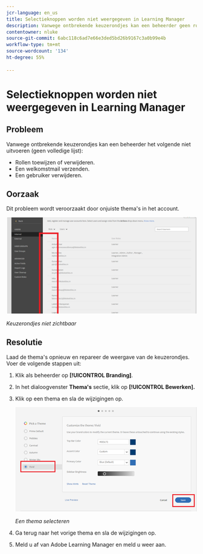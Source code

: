 ```yaml
---
jcr-language: en_us
title: Selectieknoppen worden niet weergegeven in Learning Manager
description: Vanwege ontbrekende keuzerondjes kan een beheerder geen rollen toewijzen of verwijderen, een welkomstmail verzenden of een gebruiker verwijderen.
contentowner: nluke
source-git-commit: 6abc118c6ad7e66e3ded5bd26b9167c3a0b99e4b
workflow-type: tm+mt
source-wordcount: '134'
ht-degree: 55%

---
```




# Selectieknoppen worden niet weergegeven in Learning Manager

## Probleem

Vanwege ontbrekende keuzerondjes kan een beheerder het volgende niet uitvoeren (geen volledige lijst):

* Rollen toewijzen of verwijderen.
* Een welkomstmail verzenden.
* Een gebruiker verwijderen.

## Oorzaak

Dit probleem wordt veroorzaakt door onjuiste thema&#39;s in het account.

![](assets/radio-buttons.png)

*Keuzerondjes niet zichtbaar*

## Resolutie

Laad de thema&#39;s opnieuw en repareer de weergave van de keuzerondjes. Voer de volgende stappen uit:

1. Klik als beheerder op **[!UICONTROL Branding]**.
1. In het dialoogvenster **Thema&#39;s** sectie, klik op **[!UICONTROL Bewerken].**
1. Klik op een thema en sla de wijzigingen op.

   ![](assets/set-themes.png)

   *Een thema selecteren*

1. Ga terug naar het vorige thema en sla de wijzigingen op.
1. Meld u af van Adobe Learning Manager en meld u weer aan.

